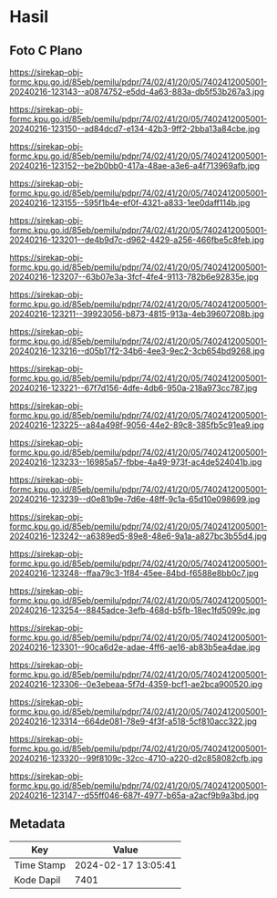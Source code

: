 # Hasil

## Foto C Plano

https://sirekap-obj-formc.kpu.go.id/85eb/pemilu/pdpr/74/02/41/20/05/7402412005001-20240216-123143--a0874752-e5dd-4a63-883a-db5f53b267a3.jpg

https://sirekap-obj-formc.kpu.go.id/85eb/pemilu/pdpr/74/02/41/20/05/7402412005001-20240216-123150--ad84dcd7-e134-42b3-9ff2-2bba13a84cbe.jpg

https://sirekap-obj-formc.kpu.go.id/85eb/pemilu/pdpr/74/02/41/20/05/7402412005001-20240216-123152--be2b0bb0-417a-48ae-a3e6-a4f713969afb.jpg

https://sirekap-obj-formc.kpu.go.id/85eb/pemilu/pdpr/74/02/41/20/05/7402412005001-20240216-123155--595f1b4e-ef0f-4321-a833-1ee0daff114b.jpg

https://sirekap-obj-formc.kpu.go.id/85eb/pemilu/pdpr/74/02/41/20/05/7402412005001-20240216-123201--de4b9d7c-d962-4429-a256-466fbe5c8feb.jpg

https://sirekap-obj-formc.kpu.go.id/85eb/pemilu/pdpr/74/02/41/20/05/7402412005001-20240216-123207--63b07e3a-3fcf-4fe4-9113-782b6e92835e.jpg

https://sirekap-obj-formc.kpu.go.id/85eb/pemilu/pdpr/74/02/41/20/05/7402412005001-20240216-123211--39923056-b873-4815-913a-4eb39607208b.jpg

https://sirekap-obj-formc.kpu.go.id/85eb/pemilu/pdpr/74/02/41/20/05/7402412005001-20240216-123216--d05b17f2-34b6-4ee3-9ec2-3cb654bd9268.jpg

https://sirekap-obj-formc.kpu.go.id/85eb/pemilu/pdpr/74/02/41/20/05/7402412005001-20240216-123221--67f7d156-4dfe-4db6-950a-218a973cc787.jpg

https://sirekap-obj-formc.kpu.go.id/85eb/pemilu/pdpr/74/02/41/20/05/7402412005001-20240216-123225--a84a498f-9056-44e2-89c8-385fb5c91ea9.jpg

https://sirekap-obj-formc.kpu.go.id/85eb/pemilu/pdpr/74/02/41/20/05/7402412005001-20240216-123233--16985a57-fbbe-4a49-973f-ac4de524041b.jpg

https://sirekap-obj-formc.kpu.go.id/85eb/pemilu/pdpr/74/02/41/20/05/7402412005001-20240216-123239--d0e81b9e-7d6e-48ff-9c1a-65d10e098699.jpg

https://sirekap-obj-formc.kpu.go.id/85eb/pemilu/pdpr/74/02/41/20/05/7402412005001-20240216-123242--a6389ed5-89e8-48e6-9a1a-a827bc3b55d4.jpg

https://sirekap-obj-formc.kpu.go.id/85eb/pemilu/pdpr/74/02/41/20/05/7402412005001-20240216-123248--ffaa79c3-1f84-45ee-84bd-f6588e8bb0c7.jpg

https://sirekap-obj-formc.kpu.go.id/85eb/pemilu/pdpr/74/02/41/20/05/7402412005001-20240216-123254--8845adce-3efb-468d-b5fb-18ec1fd5099c.jpg

https://sirekap-obj-formc.kpu.go.id/85eb/pemilu/pdpr/74/02/41/20/05/7402412005001-20240216-123301--90ca6d2e-adae-4ff6-ae16-ab83b5ea4dae.jpg

https://sirekap-obj-formc.kpu.go.id/85eb/pemilu/pdpr/74/02/41/20/05/7402412005001-20240216-123306--0e3ebeaa-5f7d-4359-bcf1-ae2bca900520.jpg

https://sirekap-obj-formc.kpu.go.id/85eb/pemilu/pdpr/74/02/41/20/05/7402412005001-20240216-123314--664de081-78e9-4f3f-a518-5cf810acc322.jpg

https://sirekap-obj-formc.kpu.go.id/85eb/pemilu/pdpr/74/02/41/20/05/7402412005001-20240216-123320--99f8109c-32cc-4710-a220-d2c858082cfb.jpg

https://sirekap-obj-formc.kpu.go.id/85eb/pemilu/pdpr/74/02/41/20/05/7402412005001-20240216-123147--d55ff046-687f-4977-b65a-a2acf9b9a3bd.jpg


## Metadata

| Key        | Value               |
| ---------- | ------------------- |
| Time Stamp | 2024-02-17 13:05:41 |
| Kode Dapil | 7401                |



